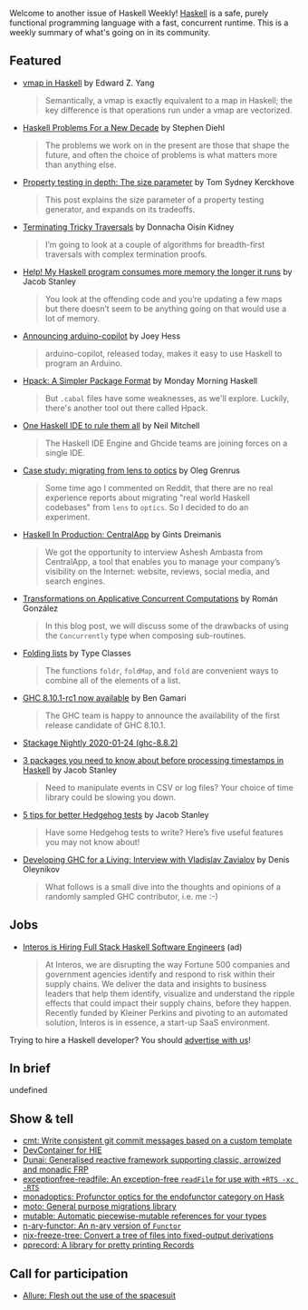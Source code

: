 Welcome to another issue of Haskell Weekly!
[Haskell](https://www.haskell.org) is a safe, purely functional programming language with a fast, concurrent runtime.
This is a weekly summary of what's going on in its community.

## Featured

- [vmap in Haskell](http://blog.ezyang.com/2020/01/vmap-in-haskell/) by Edward Z. Yang
  > Semantically, a vmap is exactly equivalent to a map in Haskell; the key difference is that operations run under a vmap are vectorized.

- [Haskell Problems For a New Decade](http://www.stephendiehl.com/posts/decade.html) by Stephen Diehl
  > The problems we work on in the present are those that shape the future, and often the choice of problems is what matters more than anything else.

- [Property testing in depth: The size parameter](https://cs-syd.eu/posts/2020-01-28-property-testing-size) by Tom Sydney Kerckhove
  > This post explains the size parameter of a property testing generator, and expands on its tradeoffs.

- [Terminating Tricky Traversals](https://doisinkidney.com/posts/2020-01-29-terminating-tricky-traversals.html) by Donnacha Oisín Kidney
  > I’m going to look at a couple of algorithms for breadth-first traversals with complex termination proofs.

- [Help! My Haskell program consumes more memory the longer it runs](https://jacobstanley.io/help-my-haskell-program-consumes-more-memory-the-longer-it-runs/) by Jacob Stanley
  > You look at the offending code and you’re updating a few maps but there doesn’t seem to be anything going on that would use a lot of memory.

- [Announcing arduino-copilot](https://joeyh.name/blog/entry/announcing_arduino-copilot/) by Joey Hess
  > arduino-copilot, released today, makes it easy to use Haskell to program an Arduino.

- [Hpack: A Simpler Package Format](https://mmhaskell.com/blog/2020/1/27/hpack-a-simpler-package-format) by Monday Morning Haskell
  > But `.cabal` files have some weaknesses, as we'll explore. Luckily, there's another tool out there called Hpack.

- [One Haskell IDE to rule them all](https://neilmitchell.blogspot.com/2020/01/one-haskell-ide-to-rule-them-all.html) by Neil Mitchell
  > The Haskell IDE Engine and Ghcide teams are joining forces on a single IDE.

- [Case study: migrating from lens to optics](https://oleg.fi/gists/posts/2020-01-25-case-study-migration-from-lens-to-optics.html) by Oleg Grenrus
  > Some time ago I commented on Reddit, that there are no real experience reports about migrating "real world Haskell codebases" from `lens` to `optics`. So I decided to do an experiment.

- [Haskell In Production: CentralApp](https://serokell.io/blog/haskell-in-production-centralapp) by Gints Dreimanis
  > We got the opportunity to interview Ashesh Ambasta from CentralApp, a tool that enables you to manage your company’s visibility on the Internet: website, reviews, social media, and search engines.

- [Transformations on Applicative Concurrent Computations](https://tech.fpcomplete.com/blog/transformations-on-applicative-concurrent-computations) by Román González
  > In this blog post, we will discuss some of the drawbacks of using the `Concurrently` type when composing sub-routines.

- [Folding lists](https://typeclasses.com/phrasebook/folding-lists) by Type Classes
  > The functions `foldr`, `foldMap`, and `fold` are convenient ways to combine all of the elements of a list.

- [GHC 8.10.1-rc1 now available](https://www.haskell.org/ghc/blog/20200124-ghc-8.10.1-rc1-released.html) by Ben Gamari
  > The GHC team is happy to announce the availability of the first release candidate of GHC 8.10.1.

- [Stackage Nightly 2020-01-24 (ghc-8.8.2)](https://www.stackage.org/nightly-2020-01-24)

- [3 packages you need to know about before processing timestamps in Haskell](https://jacobstanley.io/3-packages-you-need-to-know-about-before-processing-timestamps-in-haskell/) by Jacob Stanley
  > Need to manipulate events in CSV or log files? Your choice of time library could be slowing you down.

- [5 tips for better Hedgehog tests](https://jacobstanley.io/5-tips-for-better-hedgehog-tests/) by Jacob Stanley
  > Have some Hedgehog tests to write? Here’s five useful features you may not know about!

- [Developing GHC for a Living: Interview with Vladislav Zavialov](https://serokell.io/blog/developing-ghc-for-a-living) by Denis Oleynikov
  > What follows is a small dive into the thoughts and opinions of a randomly sampled GHC contributor, i.e. me :-)

## Jobs

- [Interos is Hiring Full Stack Haskell Software Engineers](https://www.interos.ai/careers/#haskell-software-engineer-ii) (ad)
  > At Interos, we are disrupting the way Fortune 500 companies and government agencies identify and respond to risk within their supply chains. We deliver the data and insights to business leaders that help them identify, visualize and understand the ripple effects that could impact their supply chains, before they happen. Recently funded by Kleiner Perkins and pivoting to an automated solution, Interos is in essence, a start-up SaaS environment.

Trying to hire a Haskell developer?
You should [advertise with us](https://haskellweekly.news/advertising.html)!

## In brief

undefined

## Show & tell

- [cmt: Write consistent git commit messages based on a custom template](https://github.com/smallhadroncollider/cmt/tree/12b7cb5e866d09179224d8aa2b954878231f3b38)
- [DevContainer for HIE](https://github.com/hmemcpy/haskell-hie-devcontainer/tree/ea694c0a39cf9bc030e605a6bfe1bee88cf4bcbe)
- [Dunai: Generalised reactive framework supporting classic, arrowized and monadic FRP](https://hackage.haskell.org/package/dunai-0.6.0)
- [exceptionfree-readfile: An exception-free `readFile` for use with `+RTS -xc -RTS`](https://hackage.haskell.org/package/exceptionfree-readfile-0.1.0.0)
- [monadoptics: Profunctor optics for the endofunctor category on Hask](https://github.com/masaeedu/monadoptics/tree/b2e5d004ea9fe9e338317c032dadcd9051444cab)
- [moto: General purpose migrations library](https://hackage.haskell.org/package/moto-0.0.3)
- [mutable: Automatic piecewise-mutable references for your types](https://mutable.jle.im)
- [n-ary-functor: An n-ary version of `Functor`](https://hackage.haskell.org/package/n-ary-functor-1.0)
- [nix-freeze-tree: Convert a tree of files into fixed-output derivations](https://hackage.haskell.org/package/nix-freeze-tree-0.1.0.0)
- [pprecord: A library for pretty printing Records](https://hackage.haskell.org/package/pprecord-0.2.0.0)

## Call for participation

-   [Allure: Flesh out the use of the spacesuit](https://github.com/AllureOfTheStars/Allure/issues/104)
